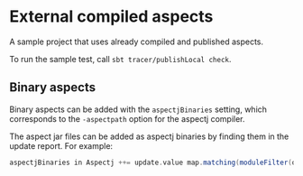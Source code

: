 # External compiled aspects

A sample project that uses already compiled and published aspects.

To run the sample test, call `sbt tracer/publishLocal check`.


## Binary aspects

Binary aspects can be added with the `aspectjBinaries` setting, which
corresponds to the `-aspectpath` option for the aspectj compiler.

The aspect jar files can be added as aspectj binaries by finding them in the
update report. For example:

```scala
aspectjBinaries in Aspectj ++= update.value map.matching(moduleFilter(organization = "org.something", name = "some-aspects"))
```
